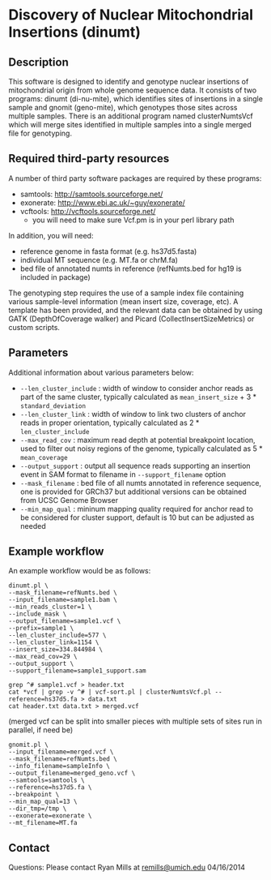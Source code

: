 Discovery of Nuclear Mitochondrial Insertions (dinumt)
======================================================

Description
-----------

This software is designed to identify and genotype nuclear insertions of mitochondrial origin from whole genome sequence data. It consists of two programs: dinumt (di-nu-mite), which identifies sites of insertions in a single sample and gnomit (geno-mite), which genotypes those sites across multiple samples. There is an additional program named clusterNumtsVcf which will merge sites identified in multiple samples into a single merged file for genotyping.

Required third-party resources 
------------------------------

A number of third party software packages are required by these programs:

* samtools:  http://samtools.sourceforge.net/
* exonerate:  http://www.ebi.ac.uk/~guy/exonerate/
* vcftools:  http://vcftools.sourceforge.net/
    - you will need to make sure Vcf.pm is in your perl library path

In addition, you will need:

* reference genome in fasta format (e.g. hs37d5.fasta)
* individual MT sequence (e.g. MT.fa or chrM.fa)
* bed file of annotated numts in reference (refNumts.bed for hg19 is included in package)

The genotyping step requires the use of a sample index file containing various sample-level information (mean insert size, coverage, etc). A template has been provided, and the relevant data can be obtained by using GATK (DepthOfCoverage walker) and Picard (CollectInsertSizeMetrics) or custom scripts.

Parameters
----------

Additional information about various parameters below:

* `--len_cluster_include` : width of window to consider anchor reads as part of the same cluster, typically calculated as `mean_insert_size` + 3 * `standard_deviation`
* `--len_cluster_link`    : width of window to link two clusters of anchor reads in proper orientation, typically calculated as 2 * `len_cluster_include`
* `--max_read_cov`        : maximum read depth at potential breakpoint location, used to filter out noisy regions of the genome, typically calculated as 5 * `mean_coverage`
* `--output_support`      : output all sequence reads supporting an insertion event in SAM format to filename in `--support_filename` option
* `--mask_filename`       : bed file of all numts annotated in reference sequence, one is provided for GRCh37 but additional versions can be obtained from UCSC Genome Browser
* `--min_map_qual`        : mininum mapping quality required for anchor read to be considered for cluster support, default is 10 but can be adjusted as needed

Example workflow
----------------
An example workflow would be as follows:

~~~
dinumt.pl \
--mask_filename=refNumts.bed \
--input_filename=sample1.bam \
--min_reads_cluster=1 \
--include_mask \
--output_filename=sample1.vcf \
--prefix=sample1 \
--len_cluster_include=577 \
--len_cluster_link=1154 \
--insert_size=334.844984 \
--max_read_cov=29 \
--output_support \
--support_filename=sample1_support.sam
~~~

~~~
grep ^# sample1.vcf > header.txt
cat *vcf | grep -v ^# | vcf-sort.pl | clusterNumtsVcf.pl --reference=hs37d5.fa > data.txt
cat header.txt data.txt > merged.vcf
~~~

(merged vcf can be split into smaller pieces with multiple sets of sites run in parallel, if need be)

~~~
gnomit.pl \
--input_filename=merged.vcf \
--mask_filename=refNumts.bed \
--info_filename=sampleInfo \
--output_filename=merged_geno.vcf \
--samtools=samtools \
--reference=hs37d5.fa \
--breakpoint \
--min_map_qual=13 \
--dir_tmp=/tmp \
--exonerate=exonerate \
--mt_filename=MT.fa
~~~

Contact
-------
Questions: Please contact Ryan Mills at remills@umich.edu
04/16/2014
